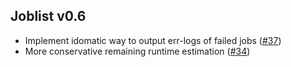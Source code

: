

## Joblist v0.6


* Implement idomatic way to output err-logs of failed jobs ([#37](https://github.com/holgerbrandl/joblist/issues/37))
* More conservative remaining runtime estimation ([#34](https://github.com/holgerbrandl/joblist/issues/34))
